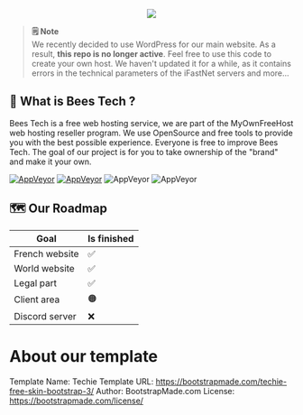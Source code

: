 <p align="center"><img src="assets/img/bees_logo.svg"></p>

> **🗒️ Note**  
> We recently decided to use WordPress for our main website. As a result, **this repo is no longer active**. Feel free to use this code to create your own host. We haven't updated it for a while, as it contains errors in the technical parameters of the iFastNet servers and more...

## 👀 What is Bees Tech ?
Bees Tech is a free web hosting service, we are part of the MyOwnFreeHost web hosting reseller program. We use OpenSource and free tools to provide you with the best possible experience. Everyone is free to improve Bees Tech. The goal of our project is for you to take ownership of the "brand" and make it your own. 

[![AppVeyor](https://img.shields.io/badge/Licence-GPL_2.0-orange)](LICENSE)
[![AppVeyor](https://img.shields.io/badge/Website%20template-Techie-lightgreen)](https://bootstrapmade.com/techie-free-skin-bootstrap-3/)
![AppVeyor](https://img.shields.io/badge/Development-Live-brightgreen)
![AppVeyor](https://img.shields.io/badge/Dependencies-HTML,_CSS,_JS-red)

## 🗺️ Our Roadmap
Goal | Is finished
| ------ | ------ |
French website | ✅
World website | ✅
Legal part | ✅
Client area | 🟠
Discord server | ❌


# About our template

Template Name: Techie
Template URL: https://bootstrapmade.com/techie-free-skin-bootstrap-3/
Author: BootstrapMade.com
License: https://bootstrapmade.com/license/

